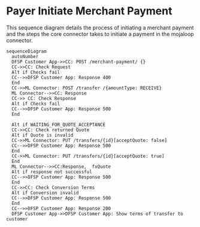 # Payer Initiate Merchant Payment
This sequence diagram details the process of initiating a merchant payment and the steps the core connector takes to initiate a payment in the mojaloop connector.


```mermaid
sequenceDiagram
  autoNumber
  DFSP Customer App->>CC: POST /merchant-payment/ {}
  CC->>CC: Check Request
  Alt if Checks fail
  CC-->>DFSP Customer App: Response 400
  End
  CC->>ML Connector: POST /transfer /{amountType: RECEIVE} 
  ML Connector-->>CC: Response
  CC->> CC: Check Response
  Alt if Checks fail
  CC-->>DFSP Customer App: Response 500
  End

  Alt if WAITING_FOR_QUOTE_ACCEPTANCE
  CC->>CC: Check returned Quote
  Alt if Quote is invalid
  CC->>ML Connector: PUT /transfers/{id}[acceptQuote: false]
  CC-->>DFSP Customer App: Response 500
  End
  CC->>ML Connector: PUT /transfers/{id}[acceptQuote: true]
  End
  ML Connector-->>CC:Response,  fxQuote
  Alt if response not successful
  CC-->>DFSP Customer App: Response 500
  End
  CC->>CC: Check Conversion Terms
  Alt if Conversion invalid
  CC-->>DFSP Customer App: Response 500
  End
  CC-->>DFSP Customer App: Response 200
  DFSP Customer App->>DFSP Customer App: Show terms of transfer to customer
```